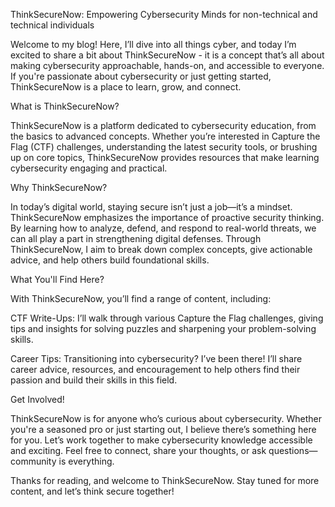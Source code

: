 ThinkSecureNow: Empowering Cybersecurity Minds for non-technical and technical individuals 

Welcome to my blog! Here, I’ll dive into all things cyber, and today I’m excited to share a bit about ThinkSecureNow - it is a concept that’s all about making cybersecurity approachable, hands-on, and accessible to everyone. If you're passionate about cybersecurity or just getting started, ThinkSecureNow is a place to learn, grow, and connect.

What is ThinkSecureNow?

ThinkSecureNow is a platform dedicated to cybersecurity education, from the basics to advanced concepts. Whether you’re interested in Capture the Flag (CTF) challenges, understanding the latest security tools, or brushing up on core topics, ThinkSecureNow provides resources that make learning cybersecurity engaging and practical.

Why ThinkSecureNow?

In today’s digital world, staying secure isn’t just a job—it’s a mindset. ThinkSecureNow emphasizes the importance of proactive security thinking. By learning how to analyze, defend, and respond to real-world threats, we can all play a part in strengthening digital defenses. Through ThinkSecureNow, I aim to break down complex concepts, give actionable advice, and help others build foundational skills.

What You'll Find Here?

With ThinkSecureNow, you’ll find a range of content, including:

CTF Write-Ups: I’ll walk through various Capture the Flag challenges, giving tips and insights for solving puzzles and sharpening your problem-solving skills.

Career Tips: Transitioning into cybersecurity? I’ve been there! I’ll share career advice, resources, and encouragement to help others find their passion and build their skills in this field.

Get Involved!

ThinkSecureNow is for anyone who’s curious about cybersecurity. Whether you're a seasoned pro or just starting out, I believe there’s something here for you. Let’s work together to make cybersecurity knowledge accessible and exciting. Feel free to connect, share your thoughts, or ask questions—community is everything.

Thanks for reading, and welcome to ThinkSecureNow. Stay tuned for more content, and let’s think secure together!
